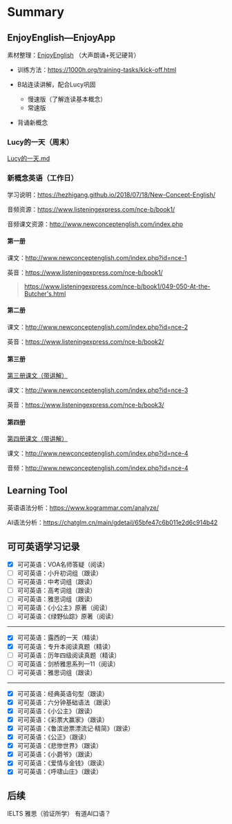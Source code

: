 # Summary

## EnjoyEnglish—EnjoyApp

素材整理：[EnjoyEnglish](EnjoyEnglish) （大声朗诵+死记硬背）

- 训练方法：https://1000h.org/training-tasks/kick-off.html
- B站连读讲解，配合Lucy巩固
  - 慢速版（了解连读基本概念）
  - 常速版

- 背诵新概念

### Lucy的一天（周末）

 [Lucy的一天.md](Lucy的一天.md) 

### 新概念英语（工作日）

学习说明：https://hezhigang.github.io/2018/07/18/New-Concept-English/

音频资源：https://www.listeningexpress.com/nce-b/book1/

音频课文资源：http://www.newconceptenglish.com/index.php

#### 第一册

课文：http://www.newconceptenglish.com/index.php?id=nce-1

英音：https://www.listeningexpress.com/nce-b/book1/

>https://www.listeningexpress.com/nce-b/book1/049-050-At-the-Butcher's.html

#### 第二册

课文：http://www.newconceptenglish.com/index.php?id=nce-2

英音：https://www.listeningexpress.com/nce-b/book2/

#### 第三册

[第三册课文（带讲解）](NewConceptEnglish/第三册课文/Lesson-1-A-puma-at-large-逃遁的美洲狮.md) 

课文：http://www.newconceptenglish.com/index.php?id=nce-3

英音：https://www.listeningexpress.com/nce-b/book3/

#### 第四册

[第四册课文（带讲解）](NewConceptEnglish/第四册课文/Lesson-1-Finding-fossil-man-发现化石人.md) 

课文：http://www.newconceptenglish.com/index.php?id=nce-4

音频：http://www.newconceptenglish.com/index.php?id=nce-4

## Learning Tool

英语语法分析：https://www.kogrammar.com/analyze/

AI语法分析：https://chatglm.cn/main/gdetail/65bfe47c6b011e2d6c914b42

## 可可英语学习记录

- [x] 可可英语：VOA名师答疑（阅读）
- [ ] 可可英语：小升初词组（跟读）
- [ ] 可可英语：中考词组（跟读）
- [ ] 可可英语：高考词组（跟读）
- [ ] 可可英语：雅思词组（跟读）
- [ ] 可可英语：《小公主》原著（阅读）
- [ ] 可可英语：《绿野仙踪》原著（阅读）

---

- [x] 可可英语：露西的一天（精读）
- [x] 可可英语：专升本阅读真题（精读）
- [ ] 可可英语：历年四级阅读真题（精读）
- [ ] 可可英语：剑桥雅思系列—11（阅读）
- [ ] 可可英语：雅思词组（跟读）

---

- [x] 可可英语：经典英语句型（跟读）
- [x] 可可英语：六分钟基础语法（跟读）
- [x] 可可英语：《小公主》（跟读）
- [x] 可可英语：《彩票大赢家》（跟读）
- [x] 可可英语：《鲁滨逊票漂流记·精简》（跟读）
- [x] 可可英语：《公正》（跟读）
- [x] 可可英语：《悲惨世界》（跟读）
- [x] 可可英语：《小爵爷》（跟读）
- [x] 可可英语：《爱情与金钱》（跟读）
- [x] 可可英语：《呼啸山庄》（跟读）

## 后续

IELTS 雅思（验证所学）
有道AI口语？